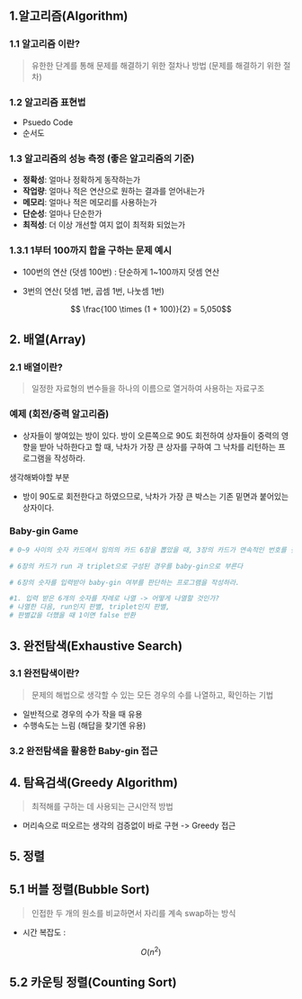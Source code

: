 ## 1.알고리즘(Algorithm)
### 1.1 알고리즘 이란?
> 유한한 단계를 통해 문제를 해결하기 위한 절차나 방법 (문제를 해결하기 위한 절차)

### 1.2 알고리즘 표현법
- Psuedo Code 
- 순서도 

### 1.3 알고리즘의 성능 측정 (좋은 알고리즘의 기준)
- **정확성**: 얼마나 정확하게 동작하는가
- **작업량**: 얼마나 적은 연산으로 원하는 결과를 얻어내는가
- **메모리**: 얼마나 적은 메모리를 사용하는가
- **단순성**: 얼마나 단순한가
- **최적성**: 더 이상 개선할 여지 없이 최적화 되었는가

### 1.3.1 1부터 100까지 합을 구하는 문제 예시 

- 100번의 연산 (덧셈 100번) : 단순하게 1~100까지 덧셈 연산

- 3번의 연산( 덧셈 1번, 곱셈 1번, 나눗셈 1번)

```math
 \frac{100 \times (1 + 100)}{2} = 5,050
```
## 2. 배열(Array)
### 2.1 배열이란?
> 일정한 자료형의 변수들을 하나의 이름으로 열거하여 사용하는 자료구조

### 예제 (회전/중력 알고리즘)
- 상자들이 쌓여있는 방이 있다. 방이 오른쪽으로 90도 회전하여 상자들이 중력의 영향을 받아 낙하한다고 할 때, 낙차가 가장 큰 상자를 구하여 그 낙차를 리턴하는 프로그램을 작성하라. 

생각해봐야할 부분 
- 방이 90도로 회전한다고 하였으므로, 낙차가 가장 큰 박스는 기존 밑면과 붙어있는 상자이다. 

### Baby-gin Game
```python
# 0~9 사이의 숫자 카드에서 임의의 카드 6장을 뽑았을 때, 3장의 카드가 연속적인 번호를 갖는 경우를 run이라하고 3장의 카드가 동일한 번호를 갖는 경우를 triplet이라고 한다. 

# 6장의 카드가 run 과 triplet으로 구성된 경우를 baby-gin으로 부른다 

# 6장의 숫자를 입력받아 baby-gin 여부를 판단하는 프로그램을 작성하라. 

#1. 입력 받은 6개의 숫자를 차례로 나열 -> 어떻게 나열할 것인가?
# 나열한 다음, run인지 판별, triplet인지 판별, 
# 판별값을 더했을 때 1이면 false 반환
```
## 3. 완전탐색(Exhaustive Search)
### 3.1 완전탐색이란?
> 문제의 해법으로 생각할 수 있는 모든 경우의 수를 나열하고, 확인하는 기법
- 일반적으로 경우의 수가 작을 때 유용
- 수행속도는 느림 (해답을 찾기엔 유용)

### 3.2 완전탐색을 활용한 Baby-gin 접근

## 4. 탐욕검색(Greedy Algorithm)
> 최적해를 구하는 데 사용되는 근시안적 방법
- 머리속으로 떠오르는 생각의 검증없이 바로 구현 -> Greedy 접근

## 5. 정렬
## 5.1 버블 정렬(Bubble Sort)
> 인접한 두 개의 원소를 비교하면서 자리를 계속 swap하는 방식
- 시간 복잡도 : 
```math
O(n^2)
```
## 5.2 카운팅 정렬(Counting Sort)

